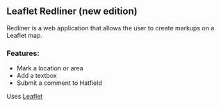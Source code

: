 

**Leaflet Redliner** (new edition)
----------------

Redliner is a web application that allows the user to create markups on a Leaflet map.

### Features: 
* Mark a location or area 
* Add a textbox 
* Submit a comment to Hatfield

Uses [Leaflet](http://leafletjs.com)
